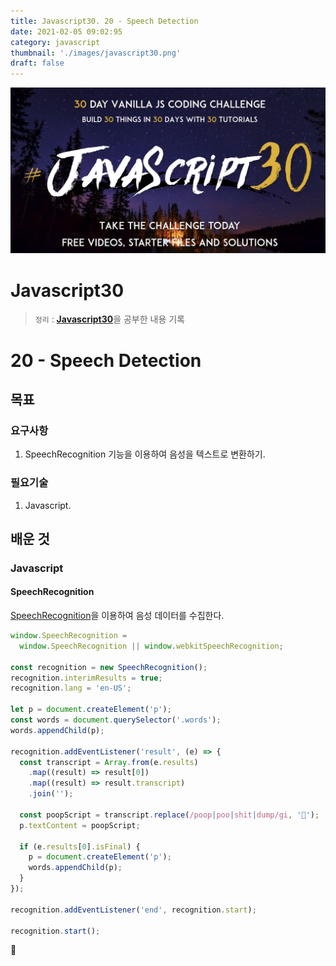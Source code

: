```yaml
---
title: Javascript30. 20 - Speech Detection
date: 2021-02-05 09:02:95
category: javascript
thumbnail: './images/javascript30.png'
draft: false
---
```


![](./images/javascript30.png)

# Javascript30

> `정리` : [**Javascript30**](https://javascript30.com)을 공부한 내용 기록

# 20 - Speech Detection

## 목표

### 요구사항

1. SpeechRecognition 기능을 이용하여 음성을 텍스트로 변환하기.

### 필요기술

1. Javascript.

## 배운 것

### Javascript

#### SpeechRecognition

[SpeechRecognition](https://developer.mozilla.org/en-US/docs/Web/API/SpeechRecognition)을 이용하여 음성 데이터를 수집한다.

```js
window.SpeechRecognition =
  window.SpeechRecognition || window.webkitSpeechRecognition;

const recognition = new SpeechRecognition();
recognition.interimResults = true;
recognition.lang = 'en-US';

let p = document.createElement('p');
const words = document.querySelector('.words');
words.appendChild(p);

recognition.addEventListener('result', (e) => {
  const transcript = Array.from(e.results)
    .map((result) => result[0])
    .map((result) => result.transcript)
    .join('');

  const poopScript = transcript.replace(/poop|poo|shit|dump/gi, '💩');
  p.textContent = poopScript;

  if (e.results[0].isFinal) {
    p = document.createElement('p');
    words.appendChild(p);
  }
});

recognition.addEventListener('end', recognition.start);

recognition.start();
```

👋
